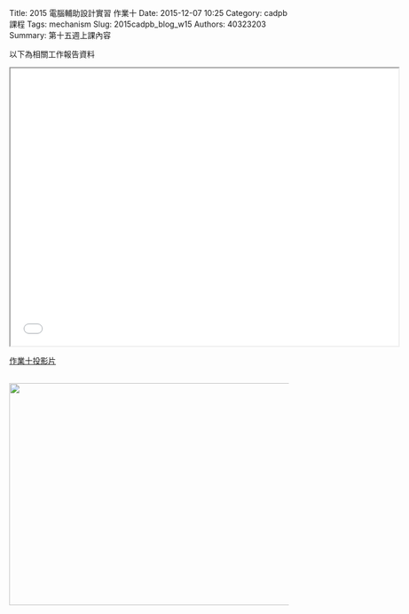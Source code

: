 Title: 2015 電腦輔助設計實習 作業十
Date: 2015-12-07 10:25
Category: cadpb 課程
Tags: mechanism
Slug: 2015cadpb_blog_w15
Authors: 40323203
Summary: 第十五週上課內容

以下為相關工作報告資料

<iframe src="cadp_w15_lecture.html" width="700" height="500"></iframe>

<p><a href="cadp_w15_lecture.html" target="_blank">作業十投影片</a></p>
<br>
<img src="https://copy.com/uRtQWtlN6bbgqib0"  width="600" height="400">
</img>

